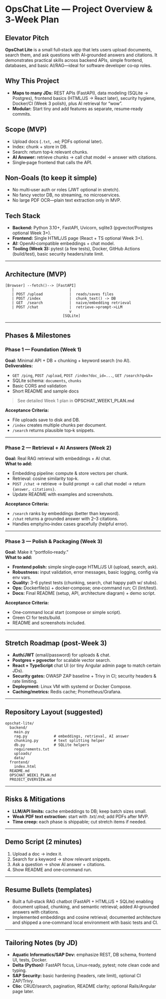 # OpsChat Lite — Project Overview & 3‑Week Plan

## Elevator Pitch
**OpsChat Lite** is a small full‑stack app that lets users upload documents, search them, and ask questions with AI‑grounded answers and citations. It demonstrates practical skills across backend APIs, simple frontend, databases, and basic AI/RAG—ideal for software developer co‑op roles.

## Why This Project
- **Maps to many JDs:** REST APIs (FastAPI), data modeling (SQLite → Postgres), frontend basics (HTML/JS → React later), security hygiene, Docker/CI (Week 3 polish), plus AI retrieval for “wow”.  
- **Modular:** Start tiny and add features as separate, resume‑ready commits.

## Scope (MVP)
- Upload docs (`.txt`, `.md`; PDFs optional later).  
- Index: chunk + store in DB.  
- Search: return top‑k relevant chunks.  
- **AI Answer:** retrieve chunks → call chat model → answer with citations.  
- Single‑page frontend that calls the API.

## Non‑Goals (to keep it simple)
- No multi‑user auth or roles (JWT optional in stretch).  
- No fancy vector DB, no streaming, no microservices.  
- No large PDF OCR—plain text extraction only in MVP.

## Tech Stack
- **Backend:** Python 3.10+, FastAPI, Uvicorn, sqlite3 (pgvector/Postgres optional Week 3+).  
- **Frontend:** Single HTML/JS page (React + TS optional Week 3+).  
- **AI:** OpenAI‑compatible embeddings + chat model.  
- **Tooling (Week 3):** pytest (a few tests), Docker, GitHub Actions (build/test), basic security headers/rate limit.

---

## Architecture (MVP)
```
[Browser] --fetch()--> [FastAPI]
   |                         |
   | POST /upload            |  reads/saves files
   | POST /index             |  chunk_text() -> DB
   | GET  /search            |  naive/embedding retrieval
   | POST /chat              |  retrieve->prompt->LLM
                             v
                          [SQLite]
```

---

## Phases & Milestones

### Phase 1 — Foundation (Week 1)
**Goal:** Minimal API + DB + chunking + keyword search (no AI).  
**Deliverables:**
- `GET /ping`, `POST /upload`, `POST /index?doc_id=...`, `GET /search?q=&k=`
- SQLite schema: `documents`, `chunks`
- Basic CORS and validation
- Short README and sample docs
> See detailed Week 1 plan in **OPSCHAT_WEEK1_PLAN.md**

**Acceptance Criteria:**
- File uploads save to disk and DB.
- `/index` creates multiple chunks per document.
- `/search` returns plausible top‑k snippets.

---

### Phase 2 — Retrieval + AI Answers (Week 2)
**Goal:** Real RAG retrieval with embeddings + AI chat.  
**What to add:**
- Embedding pipeline: compute & store vectors per chunk.  
- Retrieval: cosine similarity top‑k.  
- `POST /chat` → retrieve → build prompt → call chat model → return `{answer, citations}`.  
- Update README with examples and screenshots.

**Acceptance Criteria:**
- `/search` ranks by embeddings (better than keyword).  
- `/chat` returns a grounded answer with 2–3 citations.  
- Handles empty/no‑index cases gracefully (helpful error).

---

### Phase 3 — Polish & Packaging (Week 3)
**Goal:** Make it “portfolio‑ready.”  
**What to add:**
- **Frontend polish:** simple single‑page HTML/JS UI (upload, search, ask).  
- **Robustness:** input validation, error messages, basic logging, config via env vars.  
- **Quality:** 3–6 pytest tests (chunking, search, chat happy path w/ stubs).  
- **Ops:** Dockerfile(s) + docker‑compose; one‑command run; CI (lint/test).  
- **Docs:** Final README (setup, API, architecture diagram) + demo script.

**Acceptance Criteria:**
- One‑command local start (compose or simple script).  
- Green CI for tests/build.  
- README and screenshots included.

---

## Stretch Roadmap (post‑Week 3)
- **Auth/JWT** (email/password) for uploads & chat.  
- **Postgres + pgvector** for scalable vector search.  
- **React + TypeScript** chat UI (or tiny Angular admin page to match certain JDs).  
- **Security gates:** OWASP ZAP baseline + Trivy in CI; security headers & rate limiting.  
- **Deployment:** Linux VM with systemd or Docker Compose.  
- **Caching/metrics:** Redis cache; Prometheus/Grafana.

---

## Repository Layout (suggested)
```
opschat-lite/
  backend/
    main.py
    rag.py            # embeddings, retrieval, AI answer
    chunking.py       # text splitting helper
    db.py             # SQLite helpers
    requirements.txt
    uploads/
    data/
  frontend/
    index.html
  README.md
  OPSCHAT_WEEK1_PLAN.md
  PROJECT_OVERVIEW.md
```

---

## Risks & Mitigations
- **LLM/API limits:** cache embeddings to DB; keep batch sizes small.  
- **Weak PDF text extraction:** start with .txt/.md; add PDFs after MVP.  
- **Time creep:** each phase is shippable; cut stretch items if needed.

---

## Demo Script (2 minutes)
1) Upload a doc → index it.  
2) Search for a keyword → show relevant snippets.  
3) Ask a question → show AI answer + citations.  
4) Show README and one‑command run.

---

## Resume Bullets (templates)
- Built a full‑stack RAG chatbot (FastAPI + HTML/JS + SQLite) enabling document upload, chunking, and semantic retrieval; added AI‑grounded answers with citations.  
- Implemented embeddings and cosine retrieval; documented architecture and shipped a one‑command local environment with basic tests and CI.

---

## Tailoring Notes (by JD)
- **Aquatic Informatics/SAP Dev:** emphasize REST, DB schema, frontend UI, tests, Docker.  
- **Delta (Python):** FastAPI focus, Linux‑ready, pytest; note clean code and typing.  
- **SAP Security:** basic hardening (headers, rate limit), optional CI ZAP/Trivy.  
- **Clio:** CRUD/search, pagination, README clarity; optional Rails/Angular page later.
